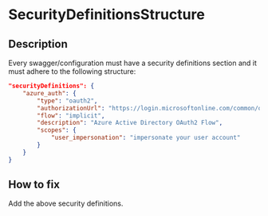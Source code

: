# SecurityDefinitionsStructure
## Description
Every swagger/configuration must have a security definitions section and it must adhere to the following structure:

```json
"securityDefinitions": {
    "azure_auth": {
        "type": "oauth2",
        "authorizationUrl": "https://login.microsoftonline.com/common/oauth2/authorize",
        "flow": "implicit",
        "description": "Azure Active Directory OAuth2 Flow",
        "scopes": {
            "user_impersonation": "impersonate your user account"
        }
    }
}
```

## How to fix
Add the above security definitions.
